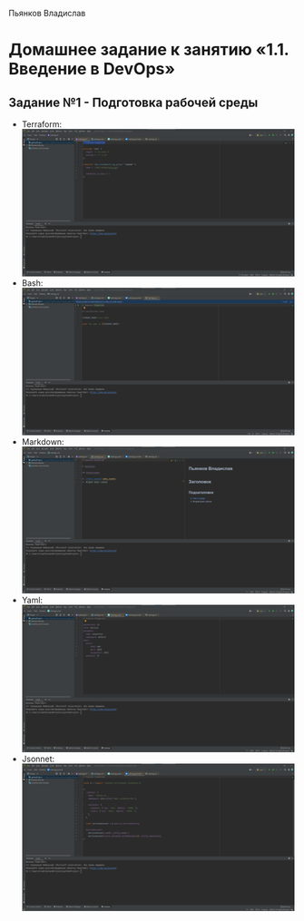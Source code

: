 Пьянков Владислав
# Домашнее задание к занятию «1.1. Введение в DevOps»
## Задание №1 - Подготовка рабочей среды
- Terraform: ![Terraform](terraform.png)
- Bash: ![bash](bash.png)
- Markdown: ![markdown](markdown.png)
- Yaml: ![Yaml](yaml.png)
- Jsonnet: ![Jsonnet](jsonnet.png)
